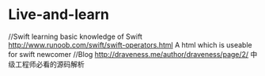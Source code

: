 # Live-and-learn

//Swift
  learning basic knowledge of Swift
  http://www.runoob.com/swift/swift-operators.html
  A html which is useable for swift newcomer
//Blog
  http://draveness.me/author/draveness/page/2/  中级工程师必看的源码解析
